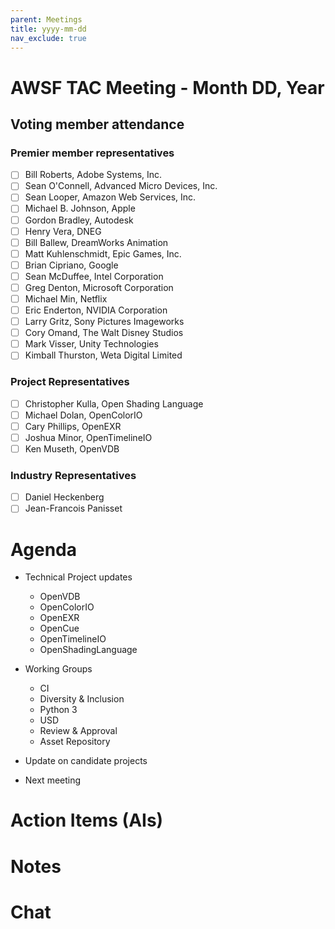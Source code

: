 ```yaml
---
parent: Meetings
title: yyyy-mm-dd
nav_exclude: true
---
```


# AWSF TAC Meeting - Month DD, Year

## Voting member attendance

### Premier member representatives

- [ ] Bill Roberts, Adobe Systems, Inc.
- [ ] Sean O'Connell, Advanced Micro Devices, Inc.
- [ ] Sean Looper, Amazon Web Services, Inc.
- [ ] Michael B. Johnson, Apple
- [ ] Gordon Bradley, Autodesk
- [ ] Henry Vera, DNEG
- [ ] Bill Ballew, DreamWorks Animation
- [ ] Matt Kuhlenschmidt, Epic Games, Inc.
- [ ] Brian Cipriano, Google 
- [ ] Sean McDuffee, Intel Corporation
- [ ] Greg Denton, Microsoft Corporation
- [ ] Michael Min, Netflix
- [ ] Eric Enderton, NVIDIA Corporation
- [ ] Larry Gritz, Sony Pictures Imageworks
- [ ] Cory Omand, The Walt Disney Studios
- [ ] Mark Visser, Unity Technologies
- [ ] Kimball Thurston, Weta Digital  Limited

### Project Representatives

- [ ] Christopher Kulla, Open Shading Language
- [ ] Michael Dolan, OpenColorIO 
- [ ] Cary Phillips, OpenEXR 
- [ ] Joshua Minor, OpenTimelineIO 
- [ ] Ken Museth, OpenVDB 

### Industry Representatives

- [ ] Daniel Heckenberg
- [ ] Jean-Francois Panisset

# Agenda

- Technical Project updates
  - OpenVDB
  - OpenColorIO
  - OpenEXR
  - OpenCue
  - OpenTimelineIO
  - OpenShadingLanguage

- Working Groups
  - CI 
  - Diversity & Inclusion
  - Python 3
  - USD
  - Review & Approval
  - Asset Repository 
  
- Update on candidate projects

- Next meeting

# Action Items (AIs)

# Notes

# Chat

